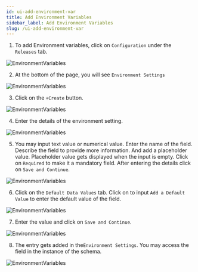 ```yaml
---
id: ui-add-environment-var
title: Add Environment Variables
sidebar_label: Add Environment Variables
slug: /ui-add-environment-var
---
```


1. To add Environment variables, click on `Configuration` under the `Releases` tab.

![EnvironmentVariables](/img/UI-EnvironmentVar-1.png)

2. At the bottom of the page, you will see `Environment Settings`

![EnvironmentVariables](/img/UI-EnvironmentVar-2.png)

3. Click on the `+Create` button.

![EnvironmentVariables](/img/UI-EnvironmentVar-3.png)

4. Enter the details of the environment setting.

![EnvironmentVariables](/img/UI-EnvironmentVar-4.png)

5. You may input text value or numerical value. Enter the name of the field. Describe the field to provide more information. And add a placeholder value. Placeholder value gets displayed when the input is empty. Click on `Required` to make it a mandatory field. After entering the details click on `Save and Continue`.

![EnvironmentVariables](/img/UI-EnvironmentVar-5.png)

6. Click on the `Default Data Values` tab. Click on to input `Add a Default Value` to enter the default value of the field.

![EnvironmentVariables](/img/UI-EnvironmentVar-6.png)

7. Enter the value and click on `Save and Continue`.

![EnvironmentVariables](/img/UI-EnvironmentVar-7.png)

8. The entry gets added in the`Environment Settings`. You may access the field in the instance of the schema.

![EnvironmentVariables](/img/UI-EnvironmentVar-8.png)
